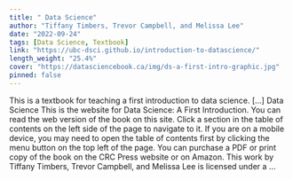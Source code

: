 ```yaml
---
title: " Data Science"
author: "Tiffany Timbers, Trevor Campbell, and Melissa Lee"
date: "2022-09-24"
tags: [Data Science, Textbook]
link: "https://ubc-dsci.github.io/introduction-to-datascience/"
length_weight: "25.4%"
cover: "https://datasciencebook.ca/img/ds-a-first-intro-graphic.jpg"
pinned: false
---
```


This is a textbook for teaching a first introduction to data science. [...] Data Science This is the website for Data Science: A First Introduction.
You can read the web version of the book on this site. Click a section in the table of contents
on the left side of the page to navigate to it. If you are on a mobile device,
you may need to open the table of contents first by clicking the menu button on
the top left of the page.
You can purchase a PDF or print copy of the book
on the CRC Press website or on Amazon. This work by Tiffany Timbers, Trevor Campbell,
and Melissa Lee is licensed under
a ...
